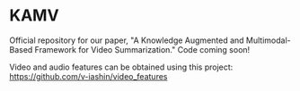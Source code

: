 # KAMV
Official repository for our paper, "A Knowledge Augmented and Multimodal-Based Framework for Video Summarization." Code coming soon!

Video and audio features can be obtained using this project: https://github.com/v-iashin/video_features

